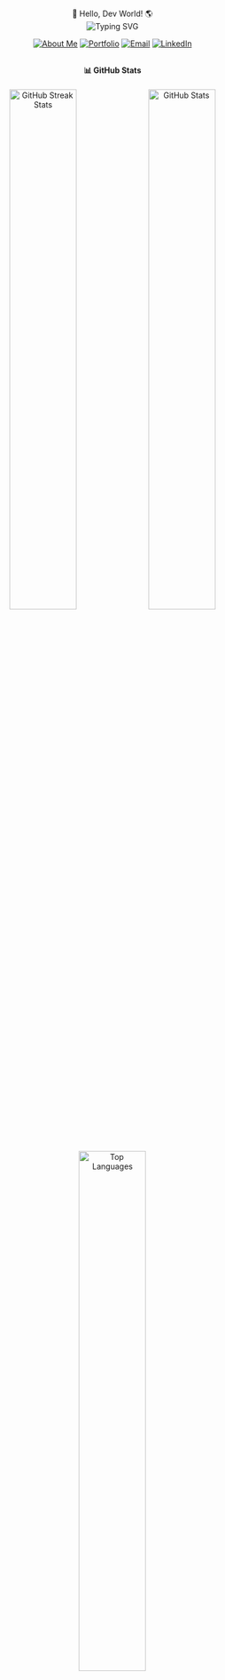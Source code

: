 <div align="center">👋 Hello, Dev World! 🌎</div>
<div align="center">
  <img src="https://readme-typing-svg.herokuapp.com?font=Fira+Code&weight=600&size=30&duration=3000&pause=1000&color=38C2FF&center=true&vCenter=true&random=false&width=600&height=100&lines=Methmin+Pulsara;Software+Developer;Full-Stack+Engineer;Always+Learning+%F0%9F%92%A1" alt="Typing SVG" />
</div>
<p align="center">
  <a href="#"><img src="https://img.shields.io/badge/About_Me-546A7B?style=for-the-badge" alt="About Me"/></a>
  <a href="#"><img src="https://img.shields.io/badge/Portfolio-FF4D5B?style=for-the-badge" alt="Portfolio"/></a>
  <a href="mailto:methminpulsara10@gmail.com"><img src="https://img.shields.io/badge/Email-D14836?style=for-the-badge&logo=gmail&logoColor=white" alt="Email"/></a>
  <a href="https://www.linkedin.com/in/methmin-pulsara/"><img src="https://img.shields.io/badge/LinkedIn-0077B5?style=for-the-badge&logo=linkedin&logoColor=white" alt="LinkedIn"/></a>
</p>
<div align="center" style="margin-top: 30px; margin-bottom: 20px; font-weight: 700;">📊 GitHub Stats</div>
<div align="center">
  <img src="https://github-readme-streak-stats.herokuapp.com?user=Methminpulsara&theme=tokyonight&hide_border=true" alt="GitHub Streak Stats" width="49%" />
  <img src="https://github-readme-stats-sigma-five.vercel.app/api?username=Methminpulsara&show_icons=true&theme=tokyonight&hide_border=true&count_private=true" alt="GitHub Stats" width="49%" />
</div>
<div align="center">
  <img src="https://github-readme-stats-sigma-five.vercel.app/api/top-langs/?username=Methminpulsara&theme=tokyonight&hide_border=true&layout=compact" alt="Top Languages" width="49%" />
</div>
<div align="center" style="margin-top: 30px; margin-bottom: 20px; font-weight: 700;">💻 Tech Stack</div>
<div align="center">
  <img src="https://skillicons.dev/icons?i=java" height="40" alt="java logo" width="55" />
  <img src="https://skillicons.dev/icons?i=cs" height="40" alt="csharp logo"  width="55" />
  <img src="https://skillicons.dev/icons?i=cpp" height="40" alt="cplusplus logo" width="55" />
  <img src="https://skillicons.dev/icons?i=dotnet" height="40" alt="dot-net logo"  width="55" />
  <img src="https://skillicons.dev/icons?i=py" height="40" alt="python logo"  width="55" />
  <img src="https://skillicons.dev/icons?i=php" height="40" alt="php logo"  width="55" />
  <img src="https://skillicons.dev/icons?i=js" height="40" alt="javascript logo" width="55" />
  <img src="https://skillicons.dev/icons?i=ts" height="40" alt="typescript logo" width="55" />
  <img src="https://skillicons.dev/icons?i=html" height="40" alt="html5 logo" width="55" />
  <img src="https://skillicons.dev/icons?i=css" height="40" alt="css3 logo" width="55" />
  <br/>
  <img src="https://skillicons.dev/icons?i=spring" height="40" alt="spring logo"  width="55" />
  <img src="https://skillicons.dev/icons?i=nodejs" height="40" alt="nodejs logo"  width="55" />
  <img src="https://skillicons.dev/icons?i=express" height="40" alt="express logo"  width="55" />
  <img src="https://skillicons.dev/icons?i=react" height="40" alt="react logo" width="55" />
  <img src="https://skillicons.dev/icons?i=angular" height="40" alt="angular logo" width="55" />
  <img src="https://skillicons.dev/icons?i=bootstrap" height="40" alt="bootstrap logo" width="55" />
  <img src="https://skillicons.dev/icons?i=tailwind" height="40" alt="tailwindcss logo" width="55" />
  <img src="https://skillicons.dev/icons?i=git" height="40" alt="git logo" width="55" />
  <img src="https://skillicons.dev/icons?i=github" height="40" alt="github logo" width="55" />
  <img src="https://skillicons.dev/icons?i=figma" height="40" alt="figma logo" width="55" />
</div>
<div align="center" style="margin-top: 30px; margin-bottom: 20px; font-weight: 700;">🌱 Currently Learning</div>
<div align="center">
  <img src="https://skillicons.dev/icons?i=docker" height="40" alt="docker logo" width="55" />
  <img src="https://skillicons.dev/icons?i=kubernetes" height="40" alt="kubernetes logo" width="55" />
  <img src="https://skillicons.dev/icons?i=aws" height="40" alt="aws logo" width="55" />
  <img src="https://skillicons.dev/icons?i=nextjs" height="40" alt="nextjs logo" width="55" />
  <img src="https://skillicons.dev/icons?i=daisyui" height="40" alt="daisyui logo" width="55" />
</div>
<div align="center" style="margin-top: 30px; margin-bottom: 20px; font-weight: 700;">📌 Featured Projects</div>
<div align="center">
  <!-- Remove the GitHub stats cards and replace with custom project cards -->
  <a href="https://github.com/Methminpulsara" style="text-decoration: none;">
    <img src="https://denvercoder1-github-readme-stats.vercel.app/api/pin/?username=Methminpulsara&repo=replace-with-real-repo&theme=tokyonight&hide_border=true" width="49%" alt="Project 1" />
  </a>
  <a href="https://github.com/Methminpulsara" style="text-decoration: none;">
    <img src="https://denvercoder1-github-readme-stats.vercel.app/api/pin/?username=Methminpulsara&repo=replace-with-real-repo-2&theme=tokyonight&hide_border=true" width="49%" alt="Project 2" />
  </a>
</div>
<div align="center">
  <!-- Note about replacing repo names -->
  <i>Note: Replace "replace-with-real-repo" with your actual repository names</i>
</div>
<div align="center" style="margin-top: 30px; margin-bottom: 20px; font-weight: 700;">⚡ GitHub Activity</div>
<div align="center">
  <img src="https://github-readme-activity-graph.cyclic.app/graph?username=Methminpulsara&theme=tokyo-night&hide_border=true" width="95%" alt="Activity Graph" />
</div>
<div align="center" style="margin-top: 20px;">
  <img src="https://komarev.com/ghpvc/?username=Methminpulsara&style=flat-square&color=blue" alt="Profile views" />
</div>

<div align="center" style="margin-top: 15px; margin-bottom: 15px;">⭐️ From <a href="https://github.com/Methminpulsara">Methmin</a></div>
